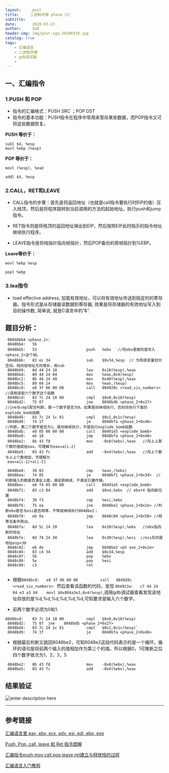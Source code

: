 ```yaml
---
layout:     post
title:     二进制炸弹 phase（2）
subtitle:   
date:       2020-03-23
author:     SGQ
header-img: img/post-sgq-20200319.jpg
catalog: true
tags:
    - 汇编语言
    - 二进制炸弹
    - gdb调试器
    - 
---
```


## 一、汇编指令

### 1.PUSH 和 POP

* 指令的汇编格式：PUSH SRC ；POP DST
* 指令的基本功能：PUSH指令在程序中常用来暂存某些数据，而POP指令又可将这些数据恢复。

**PUSH 等价于：**


`subl $4, %esp `<br>
`movl %ebp (%esp)`

**POP 等价于：**

`movl (%esp), %ead`<br>

`addl $4, %esp`

### 2.CALL，RET和LEAVE
* CALL指令的步骤：首先是将返回地址（也就是call指令要执行时EIP的值）压入栈顶，然后是将程序跳转到当前调用的方法的起始地址。执行push和jump指令。

* RET指令则是将栈顶的返回地址弹出到EIP，然后按照EIP此时指示的指令地址继续执行程序。

* LEAVE指令是将栈指针指向帧指针，然后POP备份的原帧指针到%EBP。

**Leave等价于：**

`movl %ebp %esp`<br>

`popl %ebp`


### 3.lea指令
* load effective address, 加载有效地址，可以将有效地址传送到指定的的寄存器。指令形式是从存储器读数据到寄存器, 效果是将存储器的有效地址写入到目的操作数, 简单说, 就是C语言中的”&”.

## 题目分析：
``` x86asm
 08048bb4 <phase_2>:
 8048bb4:	56                   	 
 8048bb5:	53                   	push   %ebx   //将ebx里面的值写入<phase_2>这个帧。
 8048bb6:	83 ec 34             	sub    $0x34,%esp  // 为局部变量划分空间。栈向低地址方向增长，用sub
 8048bb9:	8d 44 24 18          	lea    0x18(%esp),%eax
 8048bbd:	89 44 24 04          	mov    %eax,0x4(%esp)
 8048bc1:	8b 44 24 40          	mov    0x40(%esp),%eax
 8048bc5:	89 04 24             	mov    %eax,(%esp)
 8048bc8:	e8 3f 06 00 00       	call   804920c <read_six_numbers>   //调用读取六个数字这个函数
 8048bcd:	83 7c 24 18 00       	cmpl   $0x0,0x18(%esp)    
 8048bd2:	75 07                	jne    8048bdb <phase_2+0x27>   //jne与cmpl配合判断，第一个数字是否为0，如果是则继续执行，否则将执行下面的explode_bomb函数
 8048bd4:	83 7c 24 1c 01       	cmpl   $0x1,0x1c(%esp)
 8048bd9:	74 1f                	je     8048bfa <phase_2+0x46>    //判断，第二个数字是否为1，是则继续执行，不是执行explode_bomb函数
 8048bdb:	e8 05 06 00 00       	call   80491e5 <explode_bomb>         
 8048be0:	eb 18                	jmp    8048bfa <phase_2+0x46>
 8048be2:	8b 43 f8             	mov    -0x8(%ebx),%eax   //将上上那个数的值赋给eax，可理解为eax=a[i-2]
 8048be5:	03 43 fc             	add    -0x4(%ebx),%eax   //将上个数与上上个数相加，可理解为
 eax=a[i-1]+a[i-2]

 8048be8:	39 03                	cmp    %eax,(%ebx)
 8048bea:	74 05                	je     8048bf1 <phase_2+0x3d>  //判断输入的数是否满足上面，满足跳继续，不满足引爆炸弹。
 8048bec:	e8 f4 05 00 00       	call   80491e5 <explode_bomb>
 8048bf1:	83 c3 04             	add    $0x4,%ebx  // ebx+4 指向新位置
 8048bf4:	39 f3                	cmp    %esi,%ebx  
 8048bf6:	75 ea                	jne    8048be2 <phase_2+0x2e> //判断ebx是否与esi是否相等，不等就继续执行8048be2；
 8048bf8:	eb 0a                	jmp    8048c04 <phase_2+0x50> //相等无条件跳出。
 8048bfa:	8d 5c 24 20          	lea    0x20(%esp),%ebx   //ebx指向新的地址
 8048bfe:	8d 74 24 30          	lea    0x30(%esp),%esi  //esi存的是地址esp+30
 8048c02:	eb de                	jmp    8048be2 <ph ase_2+0x2e>
 8048c04:	83 c4 34             	add    $0x34,%esp
 8048c07:	5b                   	pop    %ebx
 8048c08:	5e                   	pop    %esi
 8048c09:	c3                   	ret    


```

* 根据`8048bc8:	e8 3f 06 00 00       	call   804920c <read_six_numbers> ` 然后查看该函数的代码，发现   `804923a:	c7 44 24 04 e3 a3 04 	movl $0x804a3e3,0x4(%esp)`,调用gdb调试器查看发现该地址存放的是%d,%d,%d,%d,%d,%d,可知要求是输入六个数字。

*   前两个数字必须为0和1.
```
8048bcd:	83 7c 24 18 00       	cmpl   $0x0,0x18(%esp) 
 8048bd2:	75 07  jne    8048bdb <phase_2+0x27> 
 8048bd4:	83 7c 24 1c 01       	cmpl   $0x1,0x1c(%esp)` 
 8048bd9:	74 1f                	je     8048bfa <phase_2+0x46> 
 ```
   
 * 根据最后判断又跳回8048be2，可知8048e2这段代码表示的是一个循环。循环的语句是将前两个输入的值相加作为第三个的值。所以根据0，1可推断之后四个数字依次为1，2，3，5

```
 8048be2:	8b 43 f8             	mov    -0x8(%ebx),%eax   
 8048be5:	03 43 fc             	add    -0x4(%ebx),%eax 
```


 ## 结果验证
 
 ![enter description here](https://imgkr.cn-bj.ufileos.com/6fff1388-fb4e-415d-b07a-0cb68631c880.png)




















***
## 参考链接
[汇编语言里 eax, ebx, ecx, edx, esi, edi, ebp, esp](https://blog.csdn.net/xiazdong/article/details/7388945)

[Push, Pop, call, leave 和 Ret 指令图解](https://blog.csdn.net/striver1205/article/details/25695437)

[汇编指令push,mov,call,pop,leave,ret建立与释放栈的过程](https://blog.csdn.net/liu_if_else/article/details/72794199?depth_1-utm_source=distribute.pc_relevant.none-task&utm_source=distribute.pc_relevant.none-task)

[汇编语言入门教程](http://www.ruanyifeng.com/blog/2018/01/assembly-language-primer.html)




